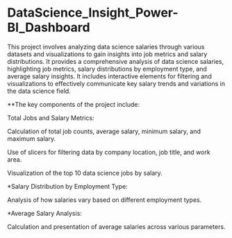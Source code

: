 # DataScience_Insight_Power-BI_Dashboard

This project involves analyzing data science salaries through various datasets and visualizations to gain insights into job metrics and salary distributions. It provides a comprehensive analysis of data science salaries, highlighting job metrics, salary distributions by employment type, and average salary insights. It includes interactive elements for filtering and visualizations to effectively communicate key salary trends and variations in the data science field.

**The key components of the project include:

Total Jobs and Salary Metrics:

   Calculation of total job counts, average salary, minimum salary, and maximum salary.

   Use of slicers for filtering data by company location, job title, and work area.

   Visualization of the top 10 data science jobs by salary.

*Salary Distribution by Employment Type:

   Analysis of how salaries vary based on different employment types.

*Average Salary Analysis:

   Calculation and presentation of average salaries across various parameters.
